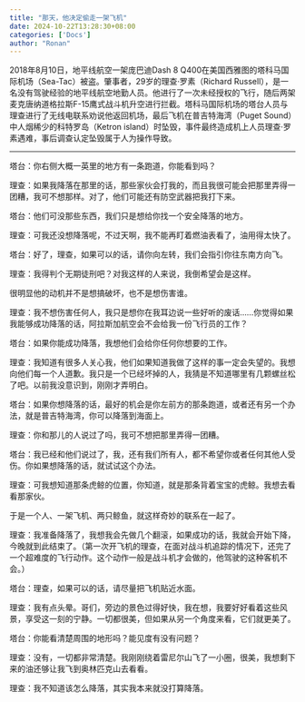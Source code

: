 ```yaml
---
title: "那天，他决定偷走一架飞机"
date: 2024-10-22T13:28:30+08:00
categories: ['Docs']
author: "Ronan"
---
```

2018年8月10日，地平线航空一架庞巴迪Dash 8 Q400在美国西雅图的塔科马国际机场（Sea-Tac）被盗。肇事者，29岁的理查·罗素（Richard Russell），是一名没有驾驶经验的地平线航空地勤人员。他进行了一次未经授权的飞行，随后两架麦克唐纳道格拉斯F-15鹰式战斗机升空进行拦截。塔科马国际机场的塔台人员与理查进行了无线电联系劝说他返回机场，最后飞机在普吉特海湾（Puget Sound）中人烟稀少的科特罗岛（Ketron island）时坠毁，事件最终造成机上人员理查·罗素遇难，事后调查认定坠毁属于人为操作导致。

---

塔台：你右侧大概一英里的地方有一条跑道，你能看到吗？

理查：如果我降落在那里的话，那些家伙会打我的，而且我很可能会把那里弄得一团糟，我可不想那样。对了，他们可能还有防空武器把我打下来。

塔台：他们可没那些东西，我们只是想给你找一个安全降落的地方。

理查：可我还没想降落呢，不过天啊，我不能再盯着燃油表看了，油用得太快了。

塔台：好了，理查，如果可以的话，请你向左转，我们会指引你往东南方向飞。

理查：我得判个无期徒刑吧？对我这样的人来说，我倒希望会是这样。

很明显他的动机并不是想搞破坏，也不是想伤害谁。

理查：我不想伤害任何人，我只是想你在我耳边说一些好听的废话……你觉得如果我能够成功降落的话，阿拉斯加航空会不会给我一份飞行员的工作？

塔台：如果你能成功降落，我想他们会给你任何你想要的工作。

理查：我知道有很多人关心我，他们如果知道我做了这样的事一定会失望的。我想向他们每一个人道歉。我只是一个已经坏掉的人，我猜是不知道哪里有几颗螺丝松了吧。以前我没意识到，刚刚才弄明白。

塔台：如果你想降落的话，最好的机会是你左前方的那条跑道，或者还有另一个办法，就是普吉特海湾，你可以降落到海面上。

理查：你和那儿的人说过了吗，我可不想把那里弄得一团糟。

塔台：我已经和他们说过了，我，还有我们所有人，都不希望你或者任何其他人受伤。你如果想降落的话，就试试这个办法。

理查：可我想知道那条虎鲸的位置，你知道，就是那条背着宝宝的虎鲸。我想去看看那家伙。

于是一个人、一架飞机、两只鲸鱼，就这样奇妙的联系在一起了。

理查：我准备降落了，我想我会先做几个翻滚，如果成功的话，我就会开始下降，今晚就到此结束了。（第一次开飞机的理查，在面对战斗机追踪的情况下，还完了一个超难度的飞行动作。这个动作一般是战斗机才会做的，他驾驶的这种客机不会。）

塔台：理查，如果可以的话，请尽量把飞机贴近水面。

理查：我有点头晕。哥们，旁边的景色过得好快，我在想，我要好好看着这些风景，享受这一刻的宁静。一切都很美，但如果从另一个角度来看，它们就更美了。

塔台：你能看清楚周围的地形吗？能见度有没有问题？

理查：没有，一切都非常清楚。我刚刚绕着雷尼尔山飞了一小圈，很美，我想剩下来的油还够让我飞到奥林匹克山去看看。

理查：我不知道该怎么降落，其实我本来就没打算降落。
